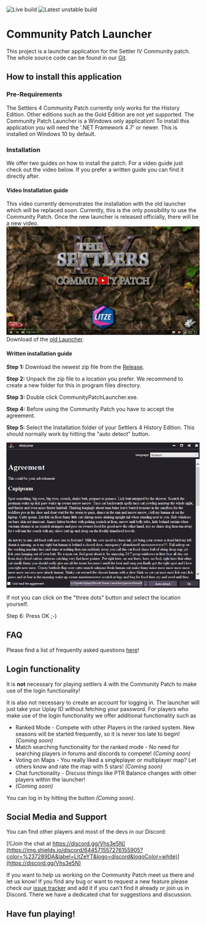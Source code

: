 ![Live build](https://github.com/Settlers4Modding/CommunityPatchLauncher/workflows/Live%20build/badge.svg)
![Latest unstable build](https://github.com/Settlers4Modding/CommunityPatchLauncher/workflows/Latest%20unstable%20build/badge.svg)
# Community Patch Launcher

This project is a launcher application for the Settler IV Community patch.
The whole source code can be found in our [Git].

## How to install this application

### Pre-Requirements

The Settlers 4 Community Patch currently only works for the History Edition. Other editions such as the Gold Edition are not yet supported.
The Community Patch Launcher is a Windows only application!
To install this application you will need the '.NET Framework 4.7' or newer. This is installed on Windows 10 by default.

### Installation

We offer two guides on how to install the patch. For a video guide just check out the video below.
If you prefer a written guide you can find it directly after.

#### Video Installation guide

This video currently demonstrates the installation with the old launcher which will be replaced soon.
Currently, this is the only possibility to use the Community Patch. Once the new launcher is released officially, there will be a new video.
[![Settlers 4 Community Patch Installation Guide](/.github/Assets/VideoGuideold.JPG)](https://www.youtube.com/watch?v=145BOFN9m2s "Settlers 4 Community Patch Installation Guide")
Download of the [old Launcher].

#### Written installation guide

**Step 1:** Download the newest zip file from the [Release].

**Step 2:** Unpack the zip file to a location you prefer. We recommend to create a new folder for this in program files directory.

**Step 3:** Double click CommunityPatchLauncher.exe.

**Step 4:** Before using the Community Patch you have to accept the agreement.

**Step 5:** Select the Installation folder of your Settlers 4 History Edition. This should normally work by hitting the "auto detect" button.

![Agreement.JPG](/.github/Assets/Agreement.JPG "Settlers 5 is not a real Settlers game!")

If not you can click on the "three dots" button and select the location yourself.

Step 6: Press OK ;-)

## FAQ

Please find a list of frequently asked questions [here](https://github.com/Settlers4Modding/CommunityPatchLauncher/wiki/FAQ)!

## Login functionality

It is **not** necessary for playing settlers 4 with the Community Patch to make use of the login functionality!

It is also not necessary to create an account for logging in. The launcher will just take your Uplay ID without fetching your password.
For players who make use of the login functionality we offer additional functionality such as
* Ranked Mode - Compete with other Players in the ranked system. New seasons will be started frequently, so it is never too late to begin! *(Coming soon)*
* Match searching functionality for the ranked mode - No need for searching players in forums and discords to compete! *(Coming soon)*
* Voting on Maps - You really liked a singleplayer or multiplayer map? Let others know and rate the map with 5 stars! *(Coming soon)*
* Chat functionality - Discuss things like PTR Balance changes with other players within the launcher!
* *(Coming soon)*

You can log in by hitting the button *(Coming soon)*.

## Social Media and Support

You can find other players and most of the devs in our Discord: 

[![Join the chat at https://discord.gg/Vhs3e5N](https://img.shields.io/discord/644571557276155905?color=%237289DA&label=LitZeYT&logo=discord&logoColor=white)](https://discord.gg/Vhs3e5N)

If you want to help us working on the Community Patch meet us there and let us know!
If you find any bug or want to request a new feature please check our [issue tracker] and add it if you can't find it already or join us in Discord. There we have a dedicated chat for suggestions and discussion.


## Have fun playing!

[Git]: https://github.com/Settlers4Modding/CommunityPatchLauncher/
[Release]: https://github.com/Settlers4Modding/CommunityPatchLauncher/releases
[issue tracker]: https://github.com/Settlers4Modding/CommunityPatchLauncher/issues
[old Launcher]: https://github.com/LitzeYT/Settlers4Patch/releases/
